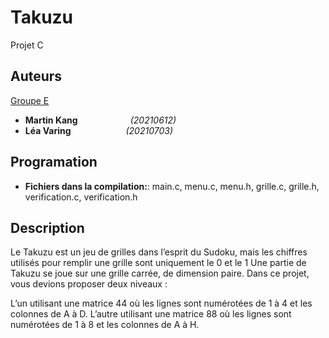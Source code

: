 # Takuzu

Projet C

## Auteurs

<ins>Groupe E</ins>

- **Martin Kang**      _(20210612)_
- **Léa Varing**        _(20210703)_

## Programation

- **Fichiers dans la compilation:**: main.c, menu.c, menu.h, grille.c, grille.h, verification.c, verification.h


## Description

Le Takuzu est un jeu de grilles dans l’esprit du Sudoku, mais les chiffres utilisés pour remplir une grille sont uniquement le 0 et le 1
Une partie de Takuzu se joue sur une grille carrée, de dimension paire. Dans ce projet, vous devions proposer deux niveaux :

L’un utilisant une matrice 44 où les lignes sont numérotées de 1 à 4 et les colonnes de A à D.
L’autre utilisant une matrice 88 où les lignes sont numérotées de 1 à 8 et les colonnes de A à H.
